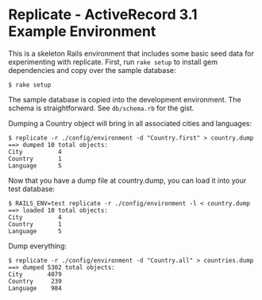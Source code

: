 Replicate - ActiveRecord 3.1 Example Environment
================================================

This is a skeleton Rails environment that includes some basic seed data for
experimenting with replicate. First, run `rake setup` to install gem
dependencies and copy over the sample database:

    $ rake setup

The sample database is copied into the development environment. The schema is
straightforward. See `db/schema.rb` for the gist.

Dumping a Country object will bring in all associated cities and languages:

    $ replicate -r ./config/environment -d "Country.first" > country.dump
    ==> dumped 10 total objects:
    City          4
    Country       1
    Language      5

Now that you have a dump file at country.dump, you can load it into your test
database:

    $ RAILS_ENV=test replicate -r ./config/environment -l < country.dump
    ==> loaded 10 total objects:
    City          4
    Country       1
    Language      5

Dump everything:

    $ replicate -r ./config/environment -d "Country.all" > countries.dump
    ==> dumped 5302 total objects:
    City       4079
    Country     239
    Language    984
